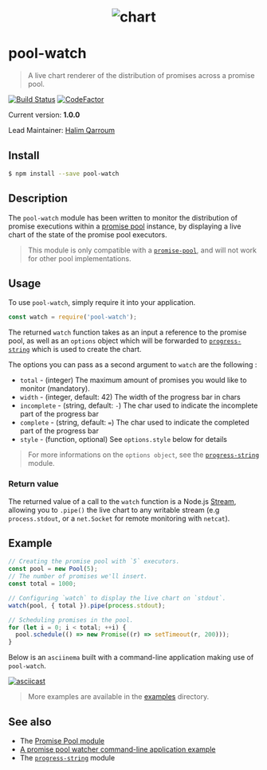 <h1 align="center">
	<img src="https://cdn.dribbble.com/users/210606/screenshots/1420523/loading-gif.gif" alt="chart">
</h1>

# pool-watch
> A live chart renderer of the distribution of promises across a promise pool.

[![Build Status](https://travis-ci.org/HQarroum/pool-watch.svg?branch=master)](https://travis-ci.org/HQarroum/middleware-chain)
[![CodeFactor](https://www.codefactor.io/repository/github/hqarroum/pool-watch/badge)](https://www.codefactor.io/repository/github/hqarroum/pool-watch)

Current version: **1.0.0**

Lead Maintainer: [Halim Qarroum](mailto:hqm.post@gmail.com)

## Install

```sh
$ npm install --save pool-watch
```

## Description

The `pool-watch` module has been written to monitor the distribution of promise executions within a [promise pool](https://github.com/HQarroum/promise-pool) instance, by displaying a live chart of the state of the promise pool executors.

> This module is only compatible with a [`promise-pool`](https://github.com/HQarroum/promise-pool), and will not work for other pool implementations.

## Usage

To use `pool-watch`, simply require it into your application.

```js
const watch = require('pool-watch');
```

The returned `watch` function takes as an input a reference to the promise pool, as well as an `options` object which will be forwarded to [`progress-string`](https://github.com/watson/progress-string) which is used to create the chart.

The options you can pass as a second argument to `watch` are the following :

- `total` - (integer) The maximum amount of promises you would like to monitor (mandatory).
- `width` - (integer, default: 42) The width of the progress bar in chars
- `incomplete` - (string, default: `-`) The char used to indicate the
  incomplete part of the progress bar
- `complete` - (string, default: `=`) The char used to indicate the
  completed part of the progress bar
- `style` - (function, optional) See `options.style` below for details

> For more informations on the `options object`, see the [`progress-string`](https://github.com/watson/progress-string) module.

### Return value

The returned value of a call to the `watch` function is a Node.js [Stream](https://nodejs.org/api/stream.html), allowing you to `.pipe()` the live chart to any writable stream (e.g `process.stdout`, or a `net.Socket` for remote monitoring with `netcat`).

## Example

```js
// Creating the promise pool with `5` executors.
const pool = new Pool(5);
// The number of promises we'll insert.
const total = 1000;

// Configuring `watch` to display the live chart on `stdout`.
watch(pool, { total }).pipe(process.stdout);

// Scheduling promises in the pool.
for (let i = 0; i < total; ++i) {
  pool.schedule(() => new Promise((r) => setTimeout(r, 200)));
}
```

Below is an `asciinema` built with a command-line application making use of `pool-watch`.

[![asciicast](https://asciinema.org/a/YrNLcfAkFueFr0TLqhGXHgAFJ.png)](https://asciinema.org/a/YrNLcfAkFueFr0TLqhGXHgAFJ)

> More examples are available in the [examples](./examples) directory.

## See also

 - The [Promise Pool module](https://github.com/HQarroum/promise-pool)
 - [A promise pool watcher command-line application example](https://github.com/HQarroum/promise-pool/tree/master/examples/pool-monitoring)
 - The [`progress-string`](https://github.com/watson/progress-string) module
